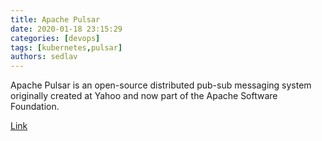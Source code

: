 ```yaml
---
title: Apache Pulsar
date: 2020-01-18 23:15:29
categories: [devops]
tags: [kubernetes,pulsar]
authors: sedlav
---
```


Apache Pulsar is an open-source distributed pub-sub messaging system originally created at Yahoo and now part of the Apache Software Foundation.

[Link](https://pulsar.apache.org/)
